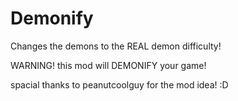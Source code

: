 # Demonify

Changes the demons to the REAL demon difficulty!

<cy>WARNING!</c> this mod will <cr>DEMONIFY</c> your game!

spacial thanks to <cb>peanutcoolguy</c> for the mod idea! :D